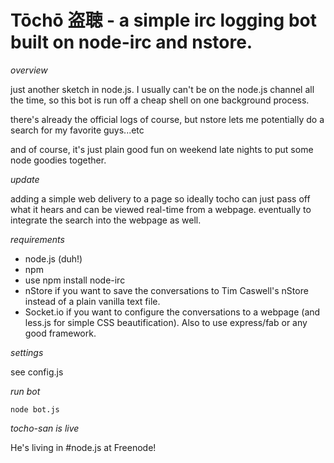 # Tōchō 盗聴 - a simple irc logging bot built on node-irc and nstore.

*overview*

just another sketch in node.js. I usually can't be on the node.js channel all the time, so this bot is run off a cheap shell on one background process.

there's already the official logs of course, but nstore lets me potentially do a search for my favorite guys...etc

and of course, it's just plain good fun on weekend late nights to put some node goodies together.

*update*

adding a simple web delivery to a page so ideally tocho can just pass off what it hears and can be viewed real-time from a webpage. eventually to integrate the search into
the webpage as well.

*requirements*

- node.js (duh!)
- npm
- use npm install node-irc
- nStore if you want to save the conversations to Tim Caswell's nStore instead of a plain vanilla text file.
- Socket.io if you want to configure the conversations to a webpage (and less.js for simple CSS beautification). Also to use express/fab or any good framework.

*settings*

see config.js

*run bot*

`node bot.js`

*tocho-san is live*

He's living in #node.js at Freenode!